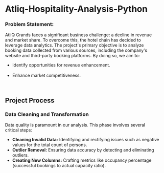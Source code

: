 # Atliq-Hospitality-Analysis-Python

### Problem Statement:<br>
AtliQ Grands faces a significant business challenge: a decline in revenue and market share. To overcome this, the hotel chain has decided to leverage data analytics. The project's primary objective is to analyze booking data collected from various sources, including the company's website and third-party booking platforms. By doing so, we aim to:

<ul>
  <li>Identify opportunities for revenue enhancement.</li><br>
  <li>Enhance market competitiveness.</li>
</ul>
<br>

## Project Process<br>
### Data Cleaning and Transformation<br>
Data quality is paramount in our analysis. This phase involves several critical steps:
<ul>
  <li><b>Cleaning Invalid Data:</b> Identifying and rectifying issues such as negative values for the total count of persons.</li>
  <li><b>Outlier Removal:</b> Ensuring data accuracy by detecting and eliminating outliers.</li>
  <li><b>Creating New Columns:</b> Crafting metrics like occupancy percentage (successful bookings to actual capacity ratio).</li>
</ul>
